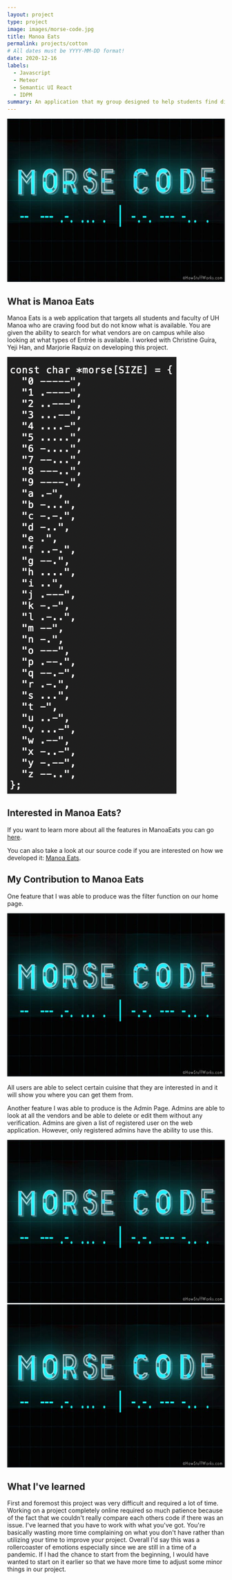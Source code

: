 ```yaml
---
layout: project
type: project
image: images/morse-code.jpg
title: Manoa Eats 
permalink: projects/cotton
# All dates must be YYYY-MM-DD format!
date: 2020-12-16
labels:
  - Javascript
  - Meteor
  - Semantic UI React
  - IDPM 
summary: An application that my group designed to help students find different types of foods on campus
---
```


<img class="ui image" src="../images/morse-code.jpg">

## What is Manoa Eats

Manoa Eats is a web application that targets all students and faculty of UH Manoa who are craving food but do not know what is available. You are given the ability to search for what vendors are on campus while also looking at what types of Entrée is available. I worked with Christine Guira, Yeji Han, and Marjorie Raquiz on developing this project. 

<img class="ui small right floated rounded image" src="../images/morse.jpg">
 
## Interested in Manoa Eats? 

If you want to learn more about all the features in ManoaEats you can go <a href="https://manoaeats.github.io/">here</a>.

You can also take a look at our source code if you are interested on how we developed it: <a href="https://github.com/manoaeats/manoaeats">Manoa Eats</a>.
 
## My Contribution to Manoa Eats

One feature that I was able to produce was the filter function on our home page.

<img class="ui small image" src="../images/morse-code.jpg">

All users are able to select certain cuisine that they are interested in and it will show you where you can get them from.

Another feature I was able to produce is the Admin Page. Admins are able to look at all the vendors and be able to delete or edit them without any verification. Admins are given a list of registered user on the web application. However, only registered admins have the ability to use this.

<img class="ui small image" src="../images/morse-code.jpg">

<img class="ui small image" src="../images/morse-code.jpg">


## What I've learned

First and foremost this project was very difficult and required a lot of time. Working on a project completely online required so much patience because of the fact that we couldn't really compare each others code if there was an issue. I've learned that you have to work with what you've got. You're basically wasting more time complaining on what you don't have rather than utilizing your time to improve your project. Overall I'd say this was a rollercoaster of emotions especially since we are still in a time of a pandemic. If I had the chance to start from the beginning, I would have wanted to start on it earlier so that we have more time to adjust some minor things in our project. 





